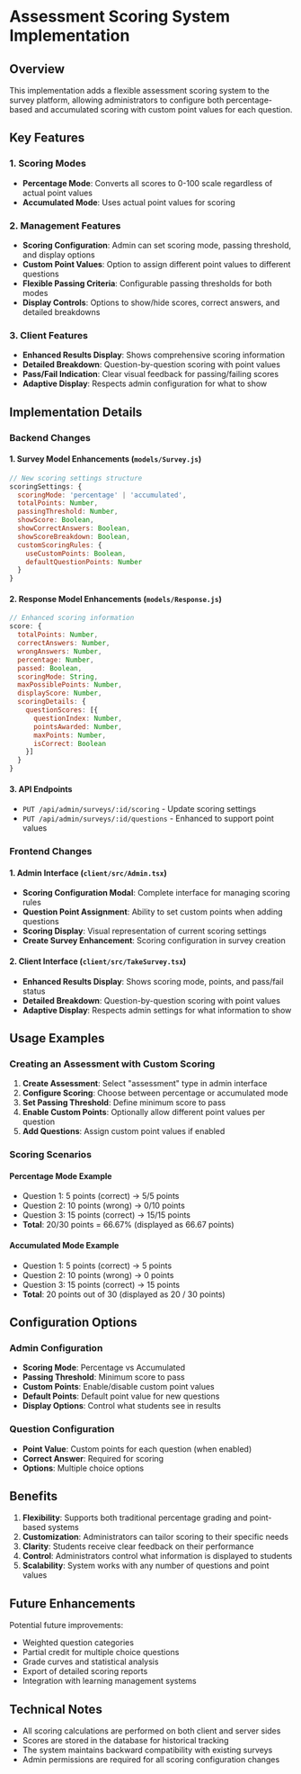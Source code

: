 # Assessment Scoring System Implementation

## Overview
This implementation adds a flexible assessment scoring system to the survey platform, allowing administrators to configure both percentage-based and accumulated scoring with custom point values for each question.

## Key Features

### 1. Scoring Modes
- **Percentage Mode**: Converts all scores to 0-100 scale regardless of actual point values
- **Accumulated Mode**: Uses actual point values for scoring

### 2. Management Features
- **Scoring Configuration**: Admin can set scoring mode, passing threshold, and display options
- **Custom Point Values**: Option to assign different point values to different questions
- **Flexible Passing Criteria**: Configurable passing thresholds for both modes
- **Display Controls**: Options to show/hide scores, correct answers, and detailed breakdowns

### 3. Client Features
- **Enhanced Results Display**: Shows comprehensive scoring information
- **Detailed Breakdown**: Question-by-question scoring with point values
- **Pass/Fail Indication**: Clear visual feedback for passing/failing scores
- **Adaptive Display**: Respects admin configuration for what to show

## Implementation Details

### Backend Changes

#### 1. Survey Model Enhancements (`models/Survey.js`)
```javascript
// New scoring settings structure
scoringSettings: {
  scoringMode: 'percentage' | 'accumulated',
  totalPoints: Number,
  passingThreshold: Number,
  showScore: Boolean,
  showCorrectAnswers: Boolean,
  showScoreBreakdown: Boolean,
  customScoringRules: {
    useCustomPoints: Boolean,
    defaultQuestionPoints: Number
  }
}
```

#### 2. Response Model Enhancements (`models/Response.js`)
```javascript
// Enhanced scoring information
score: {
  totalPoints: Number,
  correctAnswers: Number,
  wrongAnswers: Number,
  percentage: Number,
  passed: Boolean,
  scoringMode: String,
  maxPossiblePoints: Number,
  displayScore: Number,
  scoringDetails: {
    questionScores: [{
      questionIndex: Number,
      pointsAwarded: Number,
      maxPoints: Number,
      isCorrect: Boolean
    }]
  }
}
```

#### 3. API Endpoints
- `PUT /api/admin/surveys/:id/scoring` - Update scoring settings
- `PUT /api/admin/surveys/:id/questions` - Enhanced to support point values

### Frontend Changes

#### 1. Admin Interface (`client/src/Admin.tsx`)
- **Scoring Configuration Modal**: Complete interface for managing scoring rules
- **Question Point Assignment**: Ability to set custom points when adding questions
- **Scoring Display**: Visual representation of current scoring settings
- **Create Survey Enhancement**: Scoring configuration in survey creation

#### 2. Client Interface (`client/src/TakeSurvey.tsx`)
- **Enhanced Results Display**: Shows scoring mode, points, and pass/fail status
- **Detailed Breakdown**: Question-by-question scoring with point values
- **Adaptive Display**: Respects admin settings for what information to show

## Usage Examples

### Creating an Assessment with Custom Scoring

1. **Create Assessment**: Select "assessment" type in admin interface
2. **Configure Scoring**: Choose between percentage or accumulated mode
3. **Set Passing Threshold**: Define minimum score to pass
4. **Enable Custom Points**: Optionally allow different point values per question
5. **Add Questions**: Assign custom point values if enabled

### Scoring Scenarios

#### Percentage Mode Example
- Question 1: 5 points (correct) → 5/5 points
- Question 2: 10 points (wrong) → 0/10 points
- Question 3: 15 points (correct) → 15/15 points
- **Total**: 20/30 points = 66.67% (displayed as 66.67 points)

#### Accumulated Mode Example
- Question 1: 5 points (correct) → 5 points
- Question 2: 10 points (wrong) → 0 points
- Question 3: 15 points (correct) → 15 points
- **Total**: 20 points out of 30 (displayed as 20 / 30 points)

## Configuration Options

### Admin Configuration
- **Scoring Mode**: Percentage vs Accumulated
- **Passing Threshold**: Minimum score to pass
- **Custom Points**: Enable/disable custom point values
- **Default Points**: Default point value for new questions
- **Display Options**: Control what students see in results

### Question Configuration
- **Point Value**: Custom points for each question (when enabled)
- **Correct Answer**: Required for scoring
- **Options**: Multiple choice options

## Benefits

1. **Flexibility**: Supports both traditional percentage grading and point-based systems
2. **Customization**: Administrators can tailor scoring to their specific needs
3. **Clarity**: Students receive clear feedback on their performance
4. **Control**: Administrators control what information is displayed to students
5. **Scalability**: System works with any number of questions and point values

## Future Enhancements

Potential future improvements:
- Weighted question categories
- Partial credit for multiple choice questions
- Grade curves and statistical analysis
- Export of detailed scoring reports
- Integration with learning management systems

## Technical Notes

- All scoring calculations are performed on both client and server sides
- Scores are stored in the database for historical tracking
- The system maintains backward compatibility with existing surveys
- Admin permissions are required for all scoring configuration changes